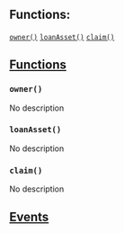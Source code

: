 

## Functions:
[`owner()`](#IDebtLocker-owner--)
[`loanAsset()`](#IDebtLocker-loanAsset--)
[`claim()`](#IDebtLocker-claim--)


## <u>Functions</u>

### `owner()`
No description

### `loanAsset()`
No description

### `claim()`
No description

## <u>Events</u>
